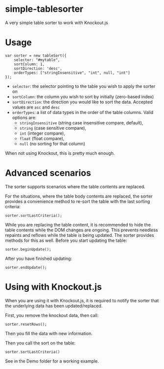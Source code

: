 # simple-tablesorter
A very simple table sorter to work with Knockout.js

# Usage

	var sorter = new tableSort({
		selector: "#mytable",
		sortColumn: 1,
		sortDirection: 'desc',
		orderTypes: ["stringInsensitive", "int", null, "int"]
	});

- `selector`: the selector pointing to the table you wish to apply the sorter on
- `sortColumn`: the column you wish to sort by initially (zero-based index)
- `sortDirection`: the direction you would like to sort the data. Accepted values are `asc` and `desc`
- `orderTypes`: a list of data types in the order of the table columns. Valid options are: 
	- `stringInsensitive` (string case insensitive compare, default), 
	- `string` (case sensitive compare), 
	- `int` (integer compare), 
	- `float` (float compare), 
	- `null` (no sorting for that column)

When not using Knockout, this is pretty much enough. 

# Advanced scenarios

The sorter supports scenarios where the table contents are replaced.

For the situations, where the table body contents are replaced, the sorter provides a convenience method to re-sort the table with the last sorting criteria:

	sorter.sortLastCriteria();

While you are replacing the table content, it is recommended to hide the table contents while the DOM changes are ongoing. This prevents needless repaints and reflows while the table is being updated.
The sorter provides methods for this as well. Before you start updating the table:

	sorter.beginUpdate();

After you have finished updating:

	sorter.endUpdate();

# Using with Knockout.js

When you are using it with Knockout.js, it is required to notify the sorter that the underlying data has been updated/replaced.

First, you remove the knockout data, then call:

	sorter.resetRows();

Then you fill the data with new information.

Then you call the sort on the table:

	sorter.sortLastCriteria()

See in the Demo folder for a working example.